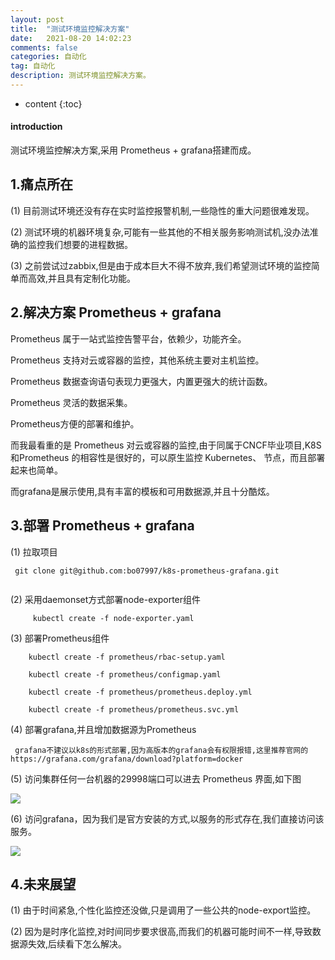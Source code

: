 ```yaml
---
layout: post
title:  "测试环境监控解决方案"
date:   2021-08-20 14:02:23
comments: false
categories: 自动化
tag: 自动化
description: 测试环境监控解决方案。                                                        
---
```

* content
{:toc}
#### introduction

测试环境监控解决方案,采用 Prometheus + grafana搭建而成。


## 1.痛点所在

(1) 目前测试环境还没有存在实时监控报警机制,一些隐性的重大问题很难发现。

(2) 测试环境的机器环境复杂,可能有一些其他的不相关服务影响测试机,没办法准确的监控我们想要的进程数据。

(3) 之前尝试过zabbix,但是由于成本巨大不得不放弃,我们希望测试环境的监控简单而高效,并且具有定制化功能。


## 2.解决方案 Prometheus + grafana

Prometheus 属于一站式监控告警平台，依赖少，功能齐全。

Prometheus 支持对云或容器的监控，其他系统主要对主机监控。

Prometheus 数据查询语句表现力更强大，内置更强大的统计函数。

Prometheus 灵活的数据采集。

Prometheus方便的部署和维护。

而我最看重的是 Prometheus 对云或容器的监控,由于同属于CNCF毕业项目,K8S和Prometheus 的相容性是很好的，可以原生监控 Kubernetes、 节点，而且部署起来也简单。

而grafana是展示使用,具有丰富的模板和可用数据源,并且十分酷炫。



## 3.部署 Prometheus + grafana


(1) 拉取项目

```
 git clone git@github.com:bo07997/k8s-prometheus-grafana.git


```
(2) 采用daemonset方式部署node-exporter组件

```
     kubectl create -f node-exporter.yaml 
```

(3) 部署Prometheus组件

```
    kubectl create -f prometheus/rbac-setup.yaml

    kubectl create -f prometheus/configmap.yaml 

    kubectl create -f prometheus/prometheus.deploy.yml

    kubectl create -f prometheus/prometheus.svc.yml 
```

(4) 部署grafana,并且增加数据源为Prometheus 

     grafana不建议以k8s的形式部署,因为高版本的grafana会有权限报错,这里推荐官网的https://grafana.com/grafana/download?platform=docker


(5) 访问集群任何一台机器的29998端口可以进去 Prometheus 界面,如下图



![](https://bo07997.github.io/myBlog/styles/images/Blog/测试环境监控解决方案/1.png)


(6) 访问grafana，因为我们是官方安装的方式,以服务的形式存在,我们直接访问该服务。


![](https://bo07997.github.io/myBlog/styles/images/Blog/测试环境监控解决方案/2.png)


## 4.未来展望

(1) 由于时间紧急,个性化监控还没做,只是调用了一些公共的node-export监控。

(2) 因为是时序化监控,对时间同步要求很高,而我们的机器可能时间不一样,导致数据源失效,后续看下怎么解决。